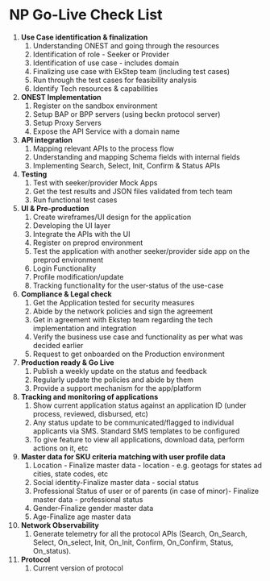 # NP Go-Live Check List

1. **Use Case identification & finalization**
   1. Understanding ONEST and going through the resources
   2. Identification of role - Seeker or Provider
   3. Identification of use case - includes domain
   4. Finalizing use case with EkStep team (including test cases)
   5. Run through the test cases for feasibility analysis
   6. Identify Tech resources & capabilities
2. **ONEST Implementation**
   1. Register on the sandbox environment
   2. Setup BAP or BPP servers (using beckn protocol server)
   3. Setup Proxy Servers
   4. Expose the API Service with a domain name
3. **API integration**
   1. Mapping relevant APIs to the process flow
   2. Understanding and mapping Schema fields with internal fields
   3. Implementing Search, Select, Init, Confirm & Status APIs
4. **Testing**
   1. Test with seeker/provider Mock Apps
   2. Get the test results and JSON files validated from tech team
   3. Run functional test cases
5. **UI & Pre-production**
   1. Create wireframes/UI design for the application
   2. Developing the UI layer
   3. Integrate the APIs with the UI
   4. Register on preprod environment
   5. Test the application with another seeker/provider side app on the preprod environment
   6. Login Functionality
   7. Profile modification/update
   8. Tracking functionality for the user-status of the use-case
6. **Compliance & Legal check**
   1. Get the Application tested for security measures
   2. Abide by the network policies and sign the agreement
   3. Get in agreement with Ekstep team regarding the tech implementation and integration
   4. Verify the business use case and functionality as per what was decided earlier
   5. Request to get onboarded on the Production environment
7. **Production ready & Go Live**
   1. Publish a weekly update on the status and feedback
   2. Regularly update the policies and abide by them
   3. Provide a support mechanism for the app/platform
8. **Tracking and monitoring of applications**
   1. Show current application status against an application ID (under process, reviewed, disbursed, etc)
   2. Any status update to be communicated/flagged to individual applicants via SMS. Standard SMS templates to be configured
   3. To give feature to view all applications, download data, perform actions on it, etc
9. **Master data for SKU criteria matching with user profile data**
   1. Location - Finalize master data - location - e.g. geotags for states ad cities, state codes, etc
   2. Social identity-Finalize master data - social status
   3. Professional Status of user or of parents (in case of minor)- Finalize master data - professional status
   4. Gender-Finalize gender master data
   5. Age-Finalize age master data
10. **Network Observability**
    1. Generate telemetry for all the protocol APIs (Search, On\_Search, Select, On\_select, Init, On\_Init, Confirm, On\_Confirm, Status, On\_status).
11. **Protocol**
    1. Current version of protocol

